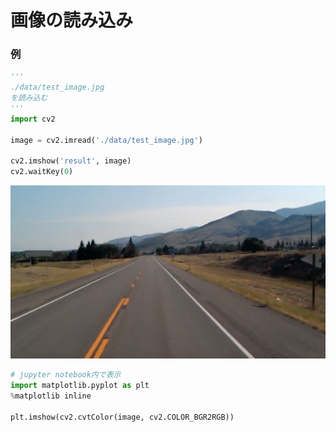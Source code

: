 # 画像の読み込み
### 例

```python
'''
./data/test_image.jpg
を読み込む
'''
import cv2

image = cv2.imread('./data/test_image.jpg')

cv2.imshow('result', image)
cv2.waitKey(0)
```

![jpeg](./image/test_image.jpg)


```python
# jupyter notebook内で表示
import matplotlib.pyplot as plt
%matplotlib inline

plt.imshow(cv2.cvtColor(image, cv2.COLOR_BGR2RGB))
```
